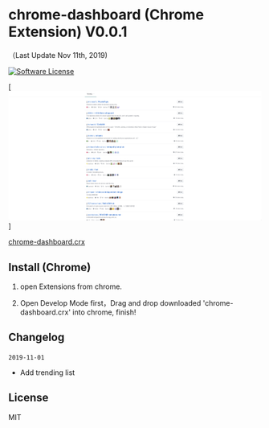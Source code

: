 chrome-dashboard (Chrome Extension) V0.0.1
==========
（Last Update Nov 11th, 2019)

[![Software License](https://img.shields.io/badge/license-MIT-brightgreen.svg)](LICENSE)

[![imgur](public/img/home.jpg)]

[chrome-dashboard.crx](https://github.com/whyour/chrome-dashboard/blob/master/chrome-dashboard.crx)

Install (Chrome)
----
1. open Extensions from chrome.

2. Open Develop Mode first，Drag and drop downloaded 'chrome-dashboard.crx' into chrome, finish!

Changelog
-------
`2019-11-01`
* Add trending list

License
--------
MIT

